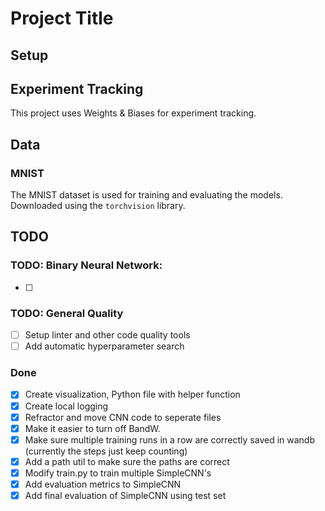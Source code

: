# Project Title

## Setup

## Experiment Tracking
This project uses Weights & Biases for experiment tracking. 

## Data
### MNIST
The MNIST dataset is used for training and evaluating the models. Downloaded using the `torchvision` library.

## TODO
### TODO: Binary Neural Network: 
- [ ] 
### TODO: General Quality
- [ ] Setup linter and other code quality tools
- [ ] Add automatic hyperparameter search

### Done
- [X] Create visualization, Python file with helper function
- [X] Create local logging
- [X] Refractor and move CNN code to seperate files
- [X] Make it easier to turn off BandW. 
- [X] Make sure multiple training runs in a row are correctly saved in wandb (currently the steps just keep counting)
- [X] Add a path util to make sure the paths are correct
- [X] Modify train.py to train multiple SimpleCNN's
- [X] Add evaluation metrics to SimpleCNN
- [X] Add final evaluation of SimpleCNN using test set